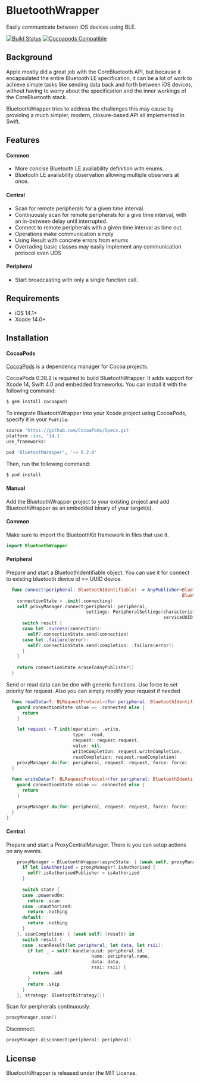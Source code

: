 # BluetoothWrapper
Easily communicate between iOS devices using BLE.

[![Build Status](https://travis-ci.org/cvladislav/BluetoothWrapper.svg?branch=main)](https://travis-ci.org/cvladislav/BluetoothWrapper)
[![Cocoapods Compatible](https://img.shields.io/cocoapods/v/BluetoothWrapper.svg)](https://img.shields.io/cocoapods/v/BluetoothWrapper.svg)

## Background
Apple mostly did a great job with the CoreBluetooth API, but because it encapsulated the entire Bluetooth LE specification, it can be a lot of work to achieve simple tasks like sending data back and forth between iOS devices, without having to worry about the specification and the inner workings of the CoreBluetooth stack.

BluetoothWrapper tries to address the challenges this may cause by providing a much simpler, modern, closure-based API all implemented in Swift.

## Features

#### Common
- More concise Bluetooth LE availability definition with enums.
- Bluetooth LE availability observation allowing multiple observers at once.

#### Central
- Scan for remote peripherals for a given time interval.
- Continuously scan for remote peripherals for a give time interval, with an in-between delay until interrupted.
- Connect to remote peripherals with a given time interval as time out.
- Operations make communication simply
- Using Result with concrete errors from enums
- Overrading basic classes may easily implement any communication protocol even UDS

#### Peripheral
- Start broadcasting with only a single function call.

## Requirements
- iOS 14.1+
- Xcode 14.0+

## Installation

#### CocoaPods
[CocoaPods](http://cocoapods.org) is a dependency manager for Cocoa projects.

CocoaPods 0.38.2 is required to build BluetoothWrapper. It adds support for Xcode 14, Swift 4.0 and embedded frameworks. You can install it with the following command:

```bash
$ gem install cocoapods
```

To integrate BluetoothWrapper into your Xcode project using CocoaPods, specify it in your `Podfile`:

```ruby
source 'https://github.com/CocoaPods/Specs.git'
platform :ios, '14.1'
use_frameworks!

pod 'BluetoothWrapper', '~> 0.2.0'
```

Then, run the following command:

```bash
$ pod install
```

#### Manual
Add the BluetoothWrapper project to your existing project and add BluetoothWrapper as an embedded binary of your target(s).

#### Common
Make sure to import the BluetoothKit framework in files that use it.
```swift
import BluetoothWrapper
```

#### Peripheral

Prepare and start a BluetoothIdentifiable object. You can use it for connect to existing bluetooth device id == UUID device.
```swift
  func connect(peripheral: BluetoothIdentifiable) -> AnyPublisher<BluetoothWrapper.CBConnection,
                                                                  BluetoothWrapper.CBError> {
    connectionState = .init(.connecting)
    self.proxyManager.connect(peripheral: peripheral,
                              settings: PeripheralSettings(characteristicUUID: nil,
                                                           serviceUUID: nil)) { [weak self] result in
      switch result {
      case let .success(connection):
        self?.connectionState.send(connection)
      case let .failure(error):
        self?.connectionState.send(completion: .failure(error))
      }
    }
    
    return connectionState.eraseToAnyPublisher()
  }
```

Send or read data can be dne with generic functions. Use force to set priority for request. Also you can simply modify your request if needed
```swift
  func readData<T: BLRequestProtocol>(for peripheral: BluetoothIdentifiable, request: T, force: Bool = false) {
    guard connectionState.value == .connected else {
      return
    }

    let request = T.init(operation: .write,
                         type: .read,
                         request: request.request,
                         value: nil,
                         writeCompletion: request.writeCompletion,
                         readCompletion: request.readCompletion)
    proxyManager.do(for: peripheral, request: request, force: force)
  }
  
  func writeData<T: BLRequestProtocol>(for peripheral: BluetoothIdentifiable, request: T, force: Bool = false) {
    guard connectionState.value == .connected else {
      return
    }

    proxyManager.do(for: peripheral, request: request, force: force)
  }
}
```

#### Central
Prepare and start a ProxyCentralManager. There is you can setup actions on any events.
```swift
    proxyManager = BluetoothWrapper(asyncState: { [weak self, proxyManager] (state) -> BluetoothWrapper.CBAction in
      if let isAuthorized = proxyManager?.isAuthorised {
        self?.isAuthorisedPublisher = isAuthorized
      }
      
      switch state {
      case .poweredOn:
        return .scan
      case .unauthorized:
        return .nothing
      default:
        return .nothing
      }
    }, scanCompletion: { [weak self] (result) in
      switch result {
      case .scanResult(let peripheral, let data, let rsii):
        if let _ = self?.handle(uuid: peripheral.id,
                                name: peripheral.name,
                                data: data,
                                rssi: rsii) {
          return .add
        }
        return .skip
      }
    }, strategy: BluetoothStrategy())
```

Scan for peripherals continuously.
```swift
proxyManager.scan()
```

Disconnect.
```swift
proxyManager.disconnect(peripheral: peripheral)
```

## License
BluetoothWrapper is released under the MIT License.
